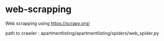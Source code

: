 # web-scrapping
Web scrapping using https://scrapy.org/

path to crawler : apartmentlisting/apartmentlisting/spiders/web_spider.py
